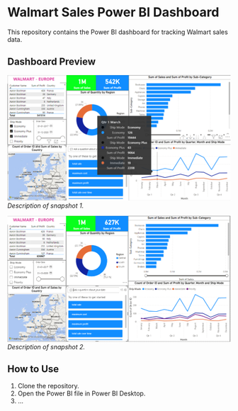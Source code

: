 # Walmart Sales Power BI Dashboard

This repository contains the Power BI dashboard for tracking Walmart sales data.

## Dashboard Preview

![Snapshot 1](Snapshots/walmart-snapshot1.png)
*Description of snapshot 1.*

![Snapshot 2](Snapshots/walmart-snapshot2.png)
*Description of snapshot 2.*

## How to Use

1. Clone the repository.
2. Open the Power BI file in Power BI Desktop.
3. ...
